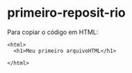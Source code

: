 # primeiro-reposit-rio

Para copiar o código em HTML:
```
<html>
  <h1>Meu primeiro arquivoHTML</h1>

</html>
```
